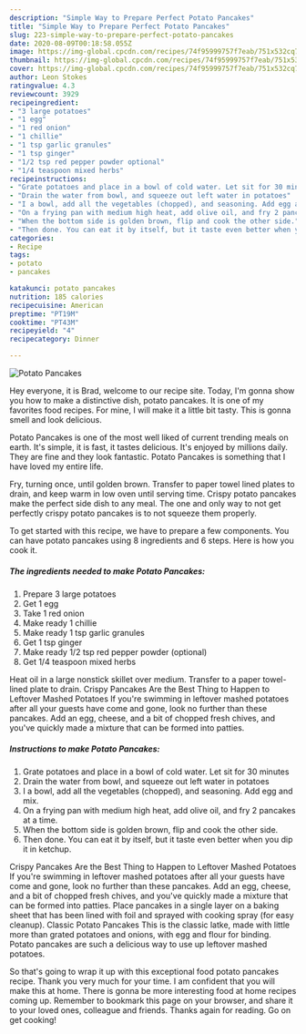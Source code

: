 ```yaml
---
description: "Simple Way to Prepare Perfect Potato Pancakes"
title: "Simple Way to Prepare Perfect Potato Pancakes"
slug: 223-simple-way-to-prepare-perfect-potato-pancakes
date: 2020-08-09T00:18:58.055Z
image: https://img-global.cpcdn.com/recipes/74f95999757f7eab/751x532cq70/potato-pancakes-recipe-main-photo.jpg
thumbnail: https://img-global.cpcdn.com/recipes/74f95999757f7eab/751x532cq70/potato-pancakes-recipe-main-photo.jpg
cover: https://img-global.cpcdn.com/recipes/74f95999757f7eab/751x532cq70/potato-pancakes-recipe-main-photo.jpg
author: Leon Stokes
ratingvalue: 4.3
reviewcount: 3929
recipeingredient:
- "3 large potatoes"
- "1 egg"
- "1 red onion"
- "1 chillie"
- "1 tsp garlic granules"
- "1 tsp ginger"
- "1/2 tsp red pepper powder optional"
- "1/4 teaspoon mixed herbs"
recipeinstructions:
- "Grate potatoes and place in a bowl of cold water. Let sit for 30 minutes"
- "Drain the water from bowl, and squeeze out left water in potatoes"
- "I a bowl, add all the vegetables (chopped), and seasoning. Add egg and mix."
- "On a frying pan with medium high heat, add olive oil, and fry 2 pancakes at a time."
- "When the bottom side is golden brown, flip and cook the other side."
- "Then done. You can eat it by itself, but it taste even better when you dip it in ketchup."
categories:
- Recipe
tags:
- potato
- pancakes

katakunci: potato pancakes 
nutrition: 185 calories
recipecuisine: American
preptime: "PT19M"
cooktime: "PT43M"
recipeyield: "4"
recipecategory: Dinner

---
```



![Potato Pancakes](https://img-global.cpcdn.com/recipes/74f95999757f7eab/751x532cq70/potato-pancakes-recipe-main-photo.jpg)

Hey everyone, it is Brad, welcome to our recipe site. Today, I'm gonna show you how to make a distinctive dish, potato pancakes. It is one of my favorites food recipes. For mine, I will make it a little bit tasty. This is gonna smell and look delicious.

Potato Pancakes is one of the most well liked of current trending meals on earth. It's simple, it is fast, it tastes delicious. It's enjoyed by millions daily. They are fine and they look fantastic. Potato Pancakes is something that I have loved my entire life.

Fry, turning once, until golden brown. Transfer to paper towel lined plates to drain, and keep warm in low oven until serving time. Crispy potato pancakes make the perfect side dish to any meal. The one and only way to not get perfectly crispy potato pancakes is to not squeeze them properly.


To get started with this recipe, we have to prepare a few components. You can have potato pancakes using 8 ingredients and 6 steps. Here is how you cook it.

<!--inarticleads1-->

##### The ingredients needed to make Potato Pancakes:

1. Prepare 3 large potatoes
1. Get 1 egg
1. Take 1 red onion
1. Make ready 1 chillie
1. Make ready 1 tsp garlic granules
1. Get 1 tsp ginger
1. Make ready 1/2 tsp red pepper powder (optional)
1. Get 1/4 teaspoon mixed herbs


Heat oil in a large nonstick skillet over medium. Transfer to a paper towel-lined plate to drain. Crispy Pancakes Are the Best Thing to Happen to Leftover Mashed Potatoes If you&#39;re swimming in leftover mashed potatoes after all your guests have come and gone, look no further than these pancakes. Add an egg, cheese, and a bit of chopped fresh chives, and you&#39;ve quickly made a mixture that can be formed into patties. 

<!--inarticleads2-->

##### Instructions to make Potato Pancakes:

1. Grate potatoes and place in a bowl of cold water. Let sit for 30 minutes
1. Drain the water from bowl, and squeeze out left water in potatoes
1. I a bowl, add all the vegetables (chopped), and seasoning. Add egg and mix.
1. On a frying pan with medium high heat, add olive oil, and fry 2 pancakes at a time.
1. When the bottom side is golden brown, flip and cook the other side.
1. Then done. You can eat it by itself, but it taste even better when you dip it in ketchup.


Crispy Pancakes Are the Best Thing to Happen to Leftover Mashed Potatoes If you&#39;re swimming in leftover mashed potatoes after all your guests have come and gone, look no further than these pancakes. Add an egg, cheese, and a bit of chopped fresh chives, and you&#39;ve quickly made a mixture that can be formed into patties. Place pancakes in a single layer on a baking sheet that has been lined with foil and sprayed with cooking spray (for easy cleanup). Classic Potato Pancakes This is the classic latke, made with little more than grated potatoes and onions, with egg and flour for binding. Potato pancakes are such a delicious way to use up leftover mashed potatoes. 

So that's going to wrap it up with this exceptional food potato pancakes recipe. Thank you very much for your time. I am confident that you will make this at home. There is gonna be more interesting food at home recipes coming up. Remember to bookmark this page on your browser, and share it to your loved ones, colleague and friends. Thanks again for reading. Go on get cooking!
